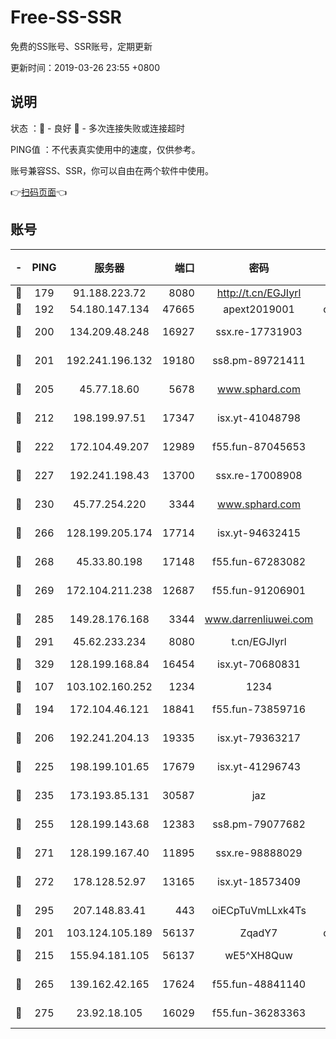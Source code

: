 # Free-SS-SSR

免费的SS账号、SSR账号，定期更新

更新时间：2019-03-26 23:55 +0800

## 说明

状态     ：🙂 - 良好 🙁 - 多次连接失败或连接超时

PING值   ：不代表真实使用中的速度，仅供参考。

账号兼容SS、SSR，你可以自由在两个软件中使用。

👉[扫码页面](https://liesauer.github.io/Free-SS-SSR/)👈

## 账号

|-|PING|服务器|端口|密码|加密方式|区域|
|:----:|:----:|:-----:|-----:|:----:|:----:|:----:|
|🙂|179|91.188.223.72|8080|http://t.cn/EGJIyrl|rc4-md5|RU|
|🙂|192|54.180.147.134|47665|apext2019001|chacha20|KR|
|🙂|200|134.209.48.248|16927|ssx.re-17731903|aes-256-cfb|US|
|🙂|201|192.241.196.132|19180|ss8.pm-89721411|aes-256-cfb|US|
|🙂|205|45.77.18.60|5678|www.sphard.com|aes-256-cfb|JP|
|🙂|212|198.199.97.51|17347|isx.yt-41048798|aes-256-cfb|US|
|🙂|222|172.104.49.207|12989|f55.fun-87045653|aes-256-cfb|SG|
|🙂|227|192.241.198.43|13700|ssx.re-17008908|aes-256-cfb|US|
|🙂|230|45.77.254.220|3344|www.sphard.com|aes-256-cfb|SG|
|🙂|266|128.199.205.174|17714|isx.yt-94632415|aes-256-cfb|SG|
|🙂|268|45.33.80.198|17148|f55.fun-67283082|aes-256-cfb|US|
|🙂|269|172.104.211.238|12687|f55.fun-91206901|aes-256-cfb|US|
|🙂|285|149.28.176.168|3344|www.darrenliuwei.com|aes-256-cfb|AU|
|🙂|291|45.62.233.234|8080|t.cn/EGJIyrl|rc4-md5|CA|
|🙂|329|128.199.168.84|16454|isx.yt-70680831|aes-256-cfb|SG|
|🙂|107|103.102.160.252|1234|1234|rc4-md5|JP|
|🙂|194|172.104.46.121|18841|f55.fun-73859716|aes-256-cfb|SG|
|🙂|206|192.241.204.13|19335|isx.yt-79363217|aes-256-cfb|US|
|🙂|225|198.199.101.65|17679|isx.yt-41296743|aes-256-cfb|US|
|🙂|235|173.193.85.131|30587|jaz|aes-256-cfb|US|
|🙂|255|128.199.143.68|12383|ss8.pm-79077682|aes-256-cfb|SG|
|🙂|271|128.199.167.40|11895|ssx.re-98888029|aes-256-cfb|SG|
|🙂|272|178.128.52.97|13165|isx.yt-18573409|aes-256-cfb|SG|
|🙂|295|207.148.83.41|443|oiECpTuVmLLxk4Ts|aes-256-cfb|AU|
|🙁|201|103.124.105.189|56137|ZqadY7|chacha20|US|
|🙁|215|155.94.181.105|56137|wE5^XH8Quw|aes-256-cfb|US|
|🙁|265|139.162.42.165|17624|f55.fun-48841140|aes-256-cfb|SG|
|🙁|275|23.92.18.105|16029|f55.fun-36283363|aes-256-cfb|US|
